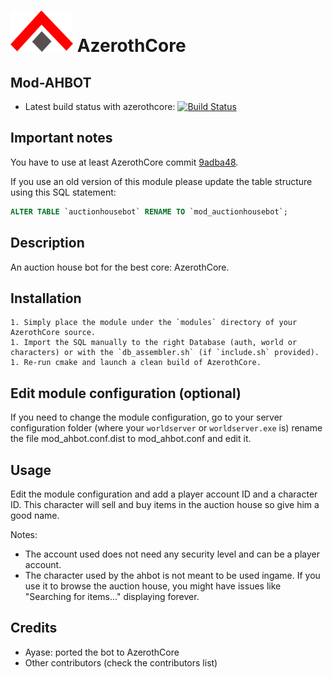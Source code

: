 # ![logo](https://raw.githubusercontent.com/azerothcore/azerothcore.github.io/master/images/logo-github.png) AzerothCore
## Mod-AHBOT
- Latest build status with azerothcore: [![Build Status](https://github.com/azerothcore/mod-ah-bot/workflows/core-build/badge.svg?branch=master&event=push)](https://github.com/azerothcore/mod-ah-bot)


## Important notes

You have to use at least AzerothCore commit [9adba48](https://github.com/azerothcore/azerothcore-wotlk/commit/9adba482c236f1087d66a672e97a99f763ba74b3).

If you use an old version of this module please update the table structure using this SQL statement:

```sql
ALTER TABLE `auctionhousebot` RENAME TO `mod_auctionhousebot`;
```

## Description

An auction house bot for the best core: AzerothCore.

## Installation

```
1. Simply place the module under the `modules` directory of your AzerothCore source. 
1. Import the SQL manually to the right Database (auth, world or characters) or with the `db_assembler.sh` (if `include.sh` provided).
1. Re-run cmake and launch a clean build of AzerothCore.
```

## Edit module configuration (optional)

If you need to change the module configuration, go to your server configuration folder (where your `worldserver` or `worldserver.exe` is)
rename the file mod_ahbot.conf.dist to mod_ahbot.conf and edit it.

## Usage

Edit the module configuration and add a player account ID and a character ID.
This character will sell and buy items in the auction house so give him a good name.

Notes:
- The account used does not need any security level and can be a player account.
- The character used by the ahbot is not meant to be used ingame. If you use it to browse the auction house, you might have issues like "Searching for items..." displaying forever.

## Credits

- Ayase: ported the bot to AzerothCore
- Other contributors (check the contributors list)

